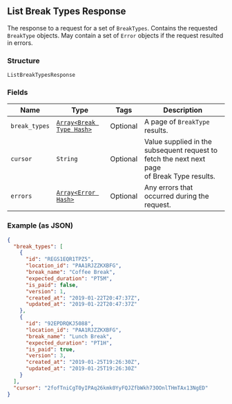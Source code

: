 ## List Break Types Response

The response to a request for a set of `BreakTypes`. Contains
the requested `BreakType` objects. May contain a set of `Error` objects if
the request resulted in errors.

### Structure

`ListBreakTypesResponse`

### Fields

| Name | Type | Tags | Description |
|  --- | --- | --- | --- |
| `break_types` | [`Array<Break Type Hash>`](/doc/models/break-type.md) | Optional | A page of `BreakType` results. |
| `cursor` | `String` | Optional | Value supplied in the subsequent request to fetch the next next page<br>of Break Type results. |
| `errors` | [`Array<Error Hash>`](/doc/models/error.md) | Optional | Any errors that occurred during the request. |

### Example (as JSON)

```json
{
  "break_types": [
    {
      "id": "REGS1EQR1TPZ5",
      "location_id": "PAA1RJZZKXBFG",
      "break_name": "Coffee Break",
      "expected_duration": "PT5M",
      "is_paid": false,
      "version": 1,
      "created_at": "2019-01-22T20:47:37Z",
      "updated_at": "2019-01-22T20:47:37Z"
    },
    {
      "id": "92EPDRQKJ5088",
      "location_id": "PAA1RJZZKXBFG",
      "break_name": "Lunch Break",
      "expected_duration": "PT1H",
      "is_paid": true,
      "version": 3,
      "created_at": "2019-01-25T19:26:30Z",
      "updated_at": "2019-01-25T19:26:30Z"
    }
  ],
  "cursor": "2fofTniCgT0yIPAq26kmk0YyFQJZfbWkh73OOnlTHmTAx13NgED"
}
```

